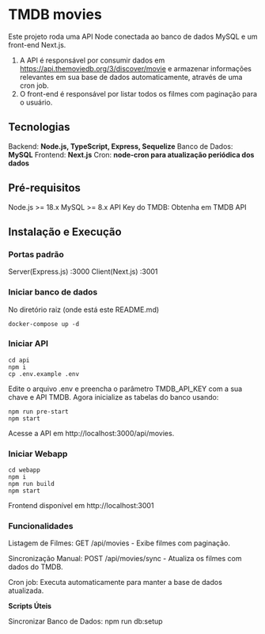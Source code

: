 

# TMDB movies
Este projeto roda uma API Node conectada ao banco de dados MySQL e um front-end Next.js.

1. A API é responsável por consumir dados em https://api.themoviedb.org/3/discover/movie e armazenar informações relevantes em sua base de dados automaticamente, através de uma cron job.
2. O front-end é responsável por listar todos os filmes com paginação para o usuário.

## Tecnologias
Backend: **Node.js, TypeScript, Express, Sequelize**
Banco de Dados: **MySQL**
Frontend: **Next.js**
Cron: **node-cron para atualização periódica dos dados**

## Pré-requisitos
Node.js >= 18.x
MySQL >= 8.x
API Key do TMDB: Obtenha em TMDB API
  
## Instalação e Execução
### Portas padrão
Server(Express.js) :3000
Client(Next.js) :3001
### Iniciar banco de dados
No diretório raiz (onde está este README.md) 
```
docker-compose up -d
```
### Iniciar API
```
cd api
npm i
cp .env.example .env
```

Edite o arquivo .env e preencha o parâmetro TMDB_API_KEY com a sua chave e API TMDB.
Agora inicialize as tabelas do banco usando: 
```
npm run pre-start
npm start
```
Acesse a API em http://localhost:3000/api/movies.


### Iniciar Webapp
```
cd webapp
npm i
npm run build
npm start
```
Frontend disponível em http://localhost:3001


### Funcionalidades

Listagem de Filmes: GET /api/movies - Exibe filmes com paginação.

Sincronização Manual: POST /api/movies/sync - Atualiza os filmes com dados do TMDB.

Cron job: Executa automaticamente para manter a base de dados atualizada.


**Scripts Úteis**

Sincronizar Banco de Dados: npm run db:setup
